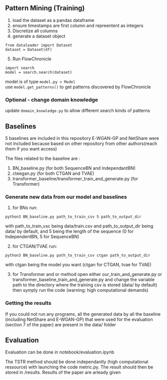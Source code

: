 
## Pattern Mining (Training)

1. load the dataset as a pandas dataframe
2. ensure timestamps are first column and repreentent as integers
2. Discretize all columns
2. generate a dataset object
```
from dataloader import Dataset
dataset = Dataset(df)
```
5. Run FlowChronicle
```
import search
model = search.search(dataset)
```
model is of type `model.py > Model`\
use `model.get_patterns()` to get patterns discovered by FlowChronicle

### Optional - change domain knowledge
update `domain_knowledge.py` to allow different search kinds of patterns

## Baselines

5 baselines are included in this repository
E-WGAN-GP and NetShare were not included because based on other repository from other authors(reach them if you want access)

The files related to the baseline are :
1. BN_baseline.py (for both SequenceBN and IndependantBN)
2. cteegan.py (for both CTGAN and TVAE)
3. transformer_baseline/transformer_train_and_generate.py (for Transformer)

### Generate new data from our model and baselines

1. for BNs run:
```
python3 BN_baseline.py path_to_train_csv 5 path_to_output_dir
```
with path_to_train_vsc being data/train.csv and path_to_output_dir being data/ by default, and 5 being the length of the sequence (0 for IndependentBN, 5 for SequenceBN)

2. for CTGAN/TVAE run:
```
python3 BN_baseline.py path_to_train_csv ctgan path_to_output_dir
```
with ctgan being the model you want (ctgan for CTGAN, tvae for TVAE)

3. for Transformer and or method
open either our_train_and_generate.py or transformer_baseline_train_and_generate.py and change the variable path to the directory where the training csv is stored (data/ by default)
then symply run the code (warning: high computational demands)

### Getting the results
If you could not run any programs, all the generated data by all the baseline (including NetShare and E-WGAN-GP) that were used for the evaluation (section 7 of the paper) are present in the data/ folder

## Evaluation

Evaluation can be done in notebook/evaluation.ipynb

The TSTR method should be done independantly (high computational ressource) with launching the code metric.py. The result should then be stored in /results.
Results of the paper are arleady given

